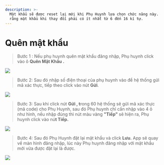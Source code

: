 ```yaml
---
description: >-
  Mật khẩu sẽ được reset lại mới khi Phụ Huynh lựa chọn chức năng này. Và lưu ý
  rằng mật khẩu khi thay đổi phải có ít nhất từ 6 đến 16 kí tự.
---
```


# Quên mật khẩu

> Bước 1 : Nếu phụ huynh quên mật khẩu đăng nhập, Phụ huynh click vào ô **Quên Mật Khẩu .**

![](../.gitbook/assets/88.jpg)

> Bước 2: Sau đó nhập số điện thoại của phụ huynh vào để hệ thống gửi mã xác thực, tiếp theo click vào nút **Gửi**.

![](../.gitbook/assets/11%20%281%29.jpg)

> Bước 3: Sau khi click nút **Gửi , t**rong 60 hệ thống sẽ gửi mã xác thực \(mã code\) cho Phụ Huynh, sau đó Phụ huynh chỉ cần nhập vào 4 ô như hình, nếu nhập đúng thì nút màu vàng **"Tiếp"** sẽ hiện ra, Phụ huynh click vào nú**t Tiếp.**

![](../.gitbook/assets/qmk4.jpg)

> Bước 4: Sau đó Phụ Huynh đặt lại mật khẩu và click **Lưu.** App sẽ quay về màn hình đăng nhập, lúc này Phụ huynh đăng nhập với mật khẩu mới vừa được đặt lại là được.

![](../.gitbook/assets/qmk5.jpg)

